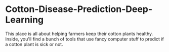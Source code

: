 # Cotton-Disease-Prediction-Deep-Learning
This place is all about helping farmers keep their cotton plants healthy. Inside, you'll find a bunch of tools that use fancy computer stuff to predict if a cotton plant is sick or not.
